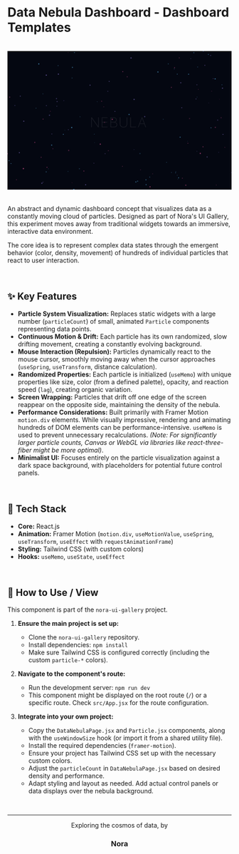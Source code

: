 # Data Nebula Dashboard - Dashboard Templates

<br>

<div align="center">
  <img src="src/assets/Ekran Resmi 2025-10-23 20.08.12.png" alt="Data Nebula Dashboard Demo" width="600"/>
 
</div>

<br>

An abstract and dynamic dashboard concept that visualizes data as a constantly moving cloud of particles. Designed as part of Nora's UI Gallery, this experiment moves away from traditional widgets towards an immersive, interactive data environment.

The core idea is to represent complex data states through the emergent behavior (color, density, movement) of hundreds of individual particles that react to user interaction.

<br>

## ✨ Key Features

* **Particle System Visualization:** Replaces static widgets with a large number (`particleCount`) of small, animated `Particle` components representing data points.
* **Continuous Motion & Drift:** Each particle has its own randomized, slow drifting movement, creating a constantly evolving background.
* **Mouse Interaction (Repulsion):** Particles dynamically react to the mouse cursor, smoothly moving away when the cursor approaches (`useSpring`, `useTransform`, distance calculation).
* **Randomized Properties:** Each particle is initialized (`useMemo`) with unique properties like size, color (from a defined palette), opacity, and reaction speed (`lag`), creating organic variation.
* **Screen Wrapping:** Particles that drift off one edge of the screen reappear on the opposite side, maintaining the density of the nebula.
* **Performance Considerations:** Built primarily with Framer Motion `motion.div` elements. While visually impressive, rendering and animating hundreds of DOM elements can be performance-intensive. `useMemo` is used to prevent unnecessary recalculations. *(Note: For significantly larger particle counts, Canvas or WebGL via libraries like react-three-fiber might be more optimal)*.
* **Minimalist UI:** Focuses entirely on the particle visualization against a dark space background, with placeholders for potential future control panels.

<br>

## 🚀 Tech Stack

* **Core:** React.js
* **Animation:** Framer Motion (`motion.div`, `useMotionValue`, `useSpring`, `useTransform`, `useEffect` with `requestAnimationFrame`)
* **Styling:** Tailwind CSS (with custom colors)
* **Hooks:** `useMemo`, `useState`, `useEffect`

<br>

## 🔧 How to Use / View

This component is part of the `nora-ui-gallery` project.

1.  **Ensure the main project is set up:**
    * Clone the `nora-ui-gallery` repository.
    * Install dependencies: `npm install`
    * Make sure Tailwind CSS is configured correctly (including the custom `particle-*` colors).

2.  **Navigate to the component's route:**
    * Run the development server: `npm run dev`
    * This component might be displayed on the root route (`/`) or a specific route. Check `src/App.jsx` for the route configuration.

3.  **Integrate into your own project:**
    * Copy the `DataNebulaPage.jsx` and `Particle.jsx` components, along with the `useWindowSize` hook (or import it from a shared utility file).
    * Install the required dependencies (`framer-motion`).
    * Ensure your project has Tailwind CSS set up with the necessary custom colors.
    * Adjust the `particleCount` in `DataNebulaPage.jsx` based on desired density and performance.
    * Adapt styling and layout as needed. Add actual control panels or data displays over the nebula background.

<br>

---

<div align="center">
  <p>Exploring the cosmos of data, by</p>
  <h3>Nora</h3>
</div>